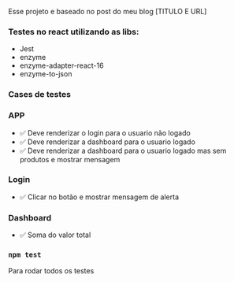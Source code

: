Esse projeto e baseado no post do meu blog [TITULO E URL]

### Testes no react utilizando as libs:

- Jest
- enzyme
- enzyme-adapter-react-16
- enzyme-to-json

### Cases de testes

### APP

- ✅ Deve renderizar o login para o usuario não logado
- ✅ Deve renderizar a dashboard para o usuario logado
- ✅ Deve renderizar a dashboard para o usuario logado mas sem produtos e mostrar mensagem

### Login

- ✅ Clicar no botão e mostrar mensagem de alerta

### Dashboard

- ✅ Soma do valor total

### `npm test`

Para rodar todos os testes
